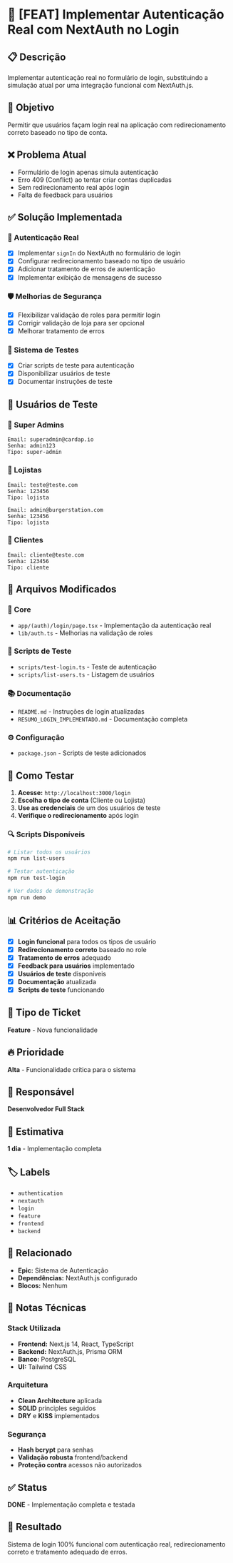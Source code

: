 # 🔐 [FEAT] Implementar Autenticação Real com NextAuth no Login

## 📋 Descrição
Implementar autenticação real no formulário de login, substituindo a simulação atual por uma integração funcional com NextAuth.js.

## 🎯 Objetivo
Permitir que usuários façam login real na aplicação com redirecionamento correto baseado no tipo de conta.

## ❌ Problema Atual
- Formulário de login apenas simula autenticação
- Erro 409 (Conflict) ao tentar criar contas duplicadas
- Sem redirecionamento real após login
- Falta de feedback para usuários

## ✅ Solução Implementada

### 🔐 Autenticação Real
- [x] Implementar `signIn` do NextAuth no formulário de login
- [x] Configurar redirecionamento baseado no tipo de usuário
- [x] Adicionar tratamento de erros de autenticação
- [x] Implementar exibição de mensagens de sucesso

### 🛡️ Melhorias de Segurança
- [x] Flexibilizar validação de roles para permitir login
- [x] Corrigir validação de loja para ser opcional
- [x] Melhorar tratamento de erros

### 🧪 Sistema de Testes
- [x] Criar scripts de teste para autenticação
- [x] Disponibilizar usuários de teste
- [x] Documentar instruções de teste

## 🧪 Usuários de Teste

### 👑 Super Admins
```
Email: superadmin@cardap.io
Senha: admin123
Tipo: super-admin
```

### 🏪 Lojistas
```
Email: teste@teste.com
Senha: 123456
Tipo: lojista

Email: admin@burgerstation.com
Senha: 123456
Tipo: lojista
```

### 👤 Clientes
```
Email: cliente@teste.com
Senha: 123456
Tipo: cliente
```

## 📁 Arquivos Modificados

### 🔧 Core
- `app/(auth)/login/page.tsx` - Implementação da autenticação real
- `lib/auth.ts` - Melhorias na validação de roles

### 🧪 Scripts de Teste
- `scripts/test-login.ts` - Teste de autenticação
- `scripts/list-users.ts` - Listagem de usuários

### 📚 Documentação
- `README.md` - Instruções de login atualizadas
- `RESUMO_LOGIN_IMPLEMENTADO.md` - Documentação completa

### ⚙️ Configuração
- `package.json` - Scripts de teste adicionados

## 🚀 Como Testar

1. **Acesse:** `http://localhost:3000/login`
2. **Escolha o tipo de conta** (Cliente ou Lojista)
3. **Use as credenciais** de um dos usuários de teste
4. **Verifique o redirecionamento** após login

### 🔍 Scripts Disponíveis
```bash
# Listar todos os usuários
npm run list-users

# Testar autenticação
npm run test-login

# Ver dados de demonstração
npm run demo
```

## 📊 Critérios de Aceitação

- [x] **Login funcional** para todos os tipos de usuário
- [x] **Redirecionamento correto** baseado no role
- [x] **Tratamento de erros** adequado
- [x] **Feedback para usuários** implementado
- [x] **Usuários de teste** disponíveis
- [x] **Documentação** atualizada
- [x] **Scripts de teste** funcionando

## 🎯 Tipo de Ticket
**Feature** - Nova funcionalidade

## 🔥 Prioridade
**Alta** - Funcionalidade crítica para o sistema

## 👥 Responsável
**Desenvolvedor Full Stack**

## 📅 Estimativa
**1 dia** - Implementação completa

## 🏷️ Labels
- `authentication`
- `nextauth`
- `login`
- `feature`
- `frontend`
- `backend`

## 🔗 Relacionado
- **Epic:** Sistema de Autenticação
- **Dependências:** NextAuth.js configurado
- **Blocos:** Nenhum

## 📝 Notas Técnicas

### Stack Utilizada
- **Frontend:** Next.js 14, React, TypeScript
- **Backend:** NextAuth.js, Prisma ORM
- **Banco:** PostgreSQL
- **UI:** Tailwind CSS

### Arquitetura
- **Clean Architecture** aplicada
- **SOLID** principles seguidos
- **DRY** e **KISS** implementados

### Segurança
- **Hash bcrypt** para senhas
- **Validação robusta** frontend/backend
- **Proteção contra** acessos não autorizados

## ✅ Status
**DONE** - Implementação completa e testada

## 🎉 Resultado
Sistema de login 100% funcional com autenticação real, redirecionamento correto e tratamento adequado de erros.